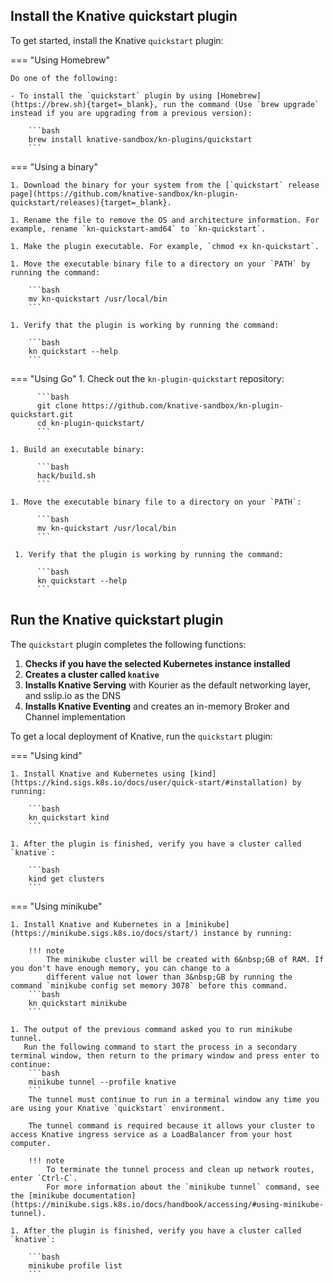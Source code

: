 <!-- Snippet used in the following topics:
- /docs/getting-started/quickstart-install.md
- /docs/install/quickstart-install.md
-->
## Install the Knative quickstart plugin

To get started, install the Knative `quickstart` plugin:

=== "Using Homebrew"

    Do one of the following:

    - To install the `quickstart` plugin by using [Homebrew](https://brew.sh){target=_blank}, run the command (Use `brew upgrade` instead if you are upgrading from a previous version):

        ```bash
        brew install knative-sandbox/kn-plugins/quickstart
        ```

=== "Using a binary"

    1. Download the binary for your system from the [`quickstart` release page](https://github.com/knative-sandbox/kn-plugin-quickstart/releases){target=_blank}.

    1. Rename the file to remove the OS and architecture information. For example, rename `kn-quickstart-amd64` to `kn-quickstart`.

    1. Make the plugin executable. For example, `chmod +x kn-quickstart`.

    1. Move the executable binary file to a directory on your `PATH` by running the command: 
    
        ```bash
        mv kn-quickstart /usr/local/bin
        ```

    1. Verify that the plugin is working by running the command:

        ```bash
        kn quickstart --help
        ```

=== "Using Go"
    1. Check out the `kn-plugin-quickstart` repository:

          ```bash
          git clone https://github.com/knative-sandbox/kn-plugin-quickstart.git
          cd kn-plugin-quickstart/
          ```

    1. Build an executable binary:

          ```bash
          hack/build.sh
          ```

    1. Move the executable binary file to a directory on your `PATH`:

          ```bash
          mv kn-quickstart /usr/local/bin
          ```

     1. Verify that the plugin is working by running the command:

          ```bash
          kn quickstart --help
          ```

## Run the Knative quickstart plugin

The `quickstart` plugin completes the following functions:

1. **Checks if you have the selected Kubernetes instance installed**
1. **Creates a cluster called `knative`**
1. **Installs Knative Serving** with Kourier as the default networking layer, and sslip.io as the DNS
1. **Installs Knative Eventing** and creates an in-memory Broker and Channel implementation


To get a local deployment of Knative, run the `quickstart` plugin:

=== "Using kind"


    1. Install Knative and Kubernetes using [kind](https://kind.sigs.k8s.io/docs/user/quick-start/#installation) by running:

        ```bash
        kn quickstart kind
        ```

    1. After the plugin is finished, verify you have a cluster called `knative`:

        ```bash
        kind get clusters
        ```

=== "Using minikube"

    1. Install Knative and Kubernetes in a [minikube](https://minikube.sigs.k8s.io/docs/start/) instance by running:

        !!! note
            The minikube cluster will be created with 6&nbsp;GB of RAM. If you don't have enough memory, you can change to a
            different value not lower than 3&nbsp;GB by running the command `minikube config set memory 3078` before this command.
        ```bash
        kn quickstart minikube
        ```

    1. The output of the previous command asked you to run minikube tunnel.
       Run the following command to start the process in a secondary terminal window, then return to the primary window and press enter to continue:
        ```bash
        minikube tunnel --profile knative
        ```
        The tunnel must continue to run in a terminal window any time you are using your Knative `quickstart` environment.

        The tunnel command is required because it allows your cluster to access Knative ingress service as a LoadBalancer from your host computer.

        !!! note
            To terminate the tunnel process and clean up network routes, enter `Ctrl-C`.
            For more information about the `minikube tunnel` command, see the [minikube documentation](https://minikube.sigs.k8s.io/docs/handbook/accessing/#using-minikube-tunnel).

    1. After the plugin is finished, verify you have a cluster called `knative`:

        ```bash
        minikube profile list
        ```
